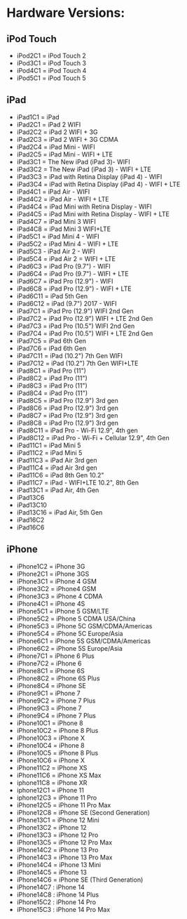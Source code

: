 # Hardware Versions:

## iPod Touch
* iPod2C1 = iPod Touch 2
* iPod3C1 = iPod Touch 3
* iPod4C1 = iPod Touch 4
* iPod5C1 = iPod Touch 5

## iPad
* iPad1C1 = iPad 
* iPad2C1 = iPad 2 WIFI 
* iPad2C2 = iPad 2 WIFI + 3G 
* iPad2C3 = iPad 2 WIFI + 3G CDMA 
* iPad2C4 = iPad Mini - WIFI 
* iPad2C5 = iPad Mini - WIFI + LTE
* iPad3C1 = The New iPad (iPad 3)- WIFI
* iPad3C2 = The New iPad (iPad 3) - WIFI + LTE 
* iPad3C3 = iPad with Retina Display (iPad 4) - WIFI 
* iPad3C4 = iPad with Retina Display (iPad 4) - WIFI + LTE  
* iPad4C1 = iPad Air - WIFI 
* iPad4C2 = iPad Air - WIFI + LTE 
* iPad4C4 = iPad Mini with Retina Display - WIFI
* iPad4C5 = iPad Mini with Retina Display - WIFI + LTE
* iPad4C7 = iPad Mini 3 WIFI
* iPad4C8 = iPad Mini 3 WIFI+LTE
* iPad5C1 = iPad Mini 4 - WIFI
* iPad5C2 = iPad Mini 4 - WIFI + LTE
* iPad5C3 - iPad Air 2 - WIFI
* iPad5C4 = iPad Air 2 = WIFI + LTE
* iPad6C3 = iPad Pro (9.7") - WIFI
* iPad6C4 = iPad Pro (9.7") - WIFI + LTE
* iPad6C7 = iPad Pro (12.9") - WIFI
* iPad6C8 = iPad Pro (12.9") - WIFI + LTE
* iPad6C11 = iPad 5th Gen
* iPad6C12 = iPad (9.7") 2017 - WIFI
* iPad7C1 = iPad Pro (12.9") WIFI 2nd Gen
* iPad7C2 = iPad Pro (12.9") WIFI + LTE 2nd Gen
* iPad7C3 = iPad Pro (10.5") WIFI 2nd Gen
* iPad7C4 = iPad Pro (10.5") WIFI + LTE 2nd Gen
* iPad7C5 = iPad 6th Gen
* iPad7C6 = iPad 6th Gen
* iPad7C11 = iPad (10.2") 7th Gen WIFI
* iPad7C12 = iPad (10.2") 7th Gen WIFI+LTE
* iPad8C1 = iPad Pro (11")
* iPad8C2 = iPad Pro (11")
* iPad8C3 = iPad Pro (11")
* iPad8C4 = iPad Pro (11")
* iPad8C5 = iPad Pro (12.9") 3rd gen
* iPad8C6 = iPad Pro (12.9") 3rd gen
* iPad8C7 = iPad Pro (12.9") 3rd gen
* iPad8C8 = iPad Pro (12.9") 3rd gen
* iPad8C11 = iPad Pro - Wi-Fi 12.9", 4th gen
* iPad8C12 = iPad Pro - Wi-Fi + Cellular 12.9", 4th Gen
* iPad11C1 = iPad Mini 5
* iPad11C2 = iPad Mini 5
* iPad11C3 = iPad Air 3rd gen
* iPad11C4 = iPad Air 3rd gen
* iPad11C6 = iPad 8th Gen 10.2"
* iPad11C7 = iPad - WIFI+LTE 10.2", 8th Gen
* iPad13C1 = iPad Air, 4th Gen
* iPad13C6 
* iPad13C10 
* iPad13C16 = iPad Air, 5th Gen
* iPad16C2
* iPad16C6

## iPhone
* iPhone1C2 = iPhone 3G 
* iPhone2C1 = iPhone 3GS
* iPhone3C1 = iPhone 4 GSM
* iPhone3C2 = iPhone4 GSM
* iPhone3C3 = iPhone 4 CDMA
* iPhone4C1 = iPhone 4S
* iPhone5C1 = iPhone 5 GSM/LTE
* iPhone5C2 = iPhone 5 CDMA USA/China 
* iPhone5C3 = iPhone 5C GSM/CDMA/Americas
* iPhone5C4 = iPhone 5C Europe/Asia
* iPhone6C1 = iPhone 5S GSM/CDMA/Americas
* iPhone6C2 = iPhone 5S Europe/Asia
* iPhone7C1 = iPhone 6 Plus
* iPhone7C2 = iPhone 6
* iPhone8C1 = iPhone 6S
* iPhone8C2 = iPhone 6S Plus
* iPhone8C4 = iPhone SE
* iPhone9C1 = iPhone 7
* iPhone9C2 = iPhone 7 Plus
* iPhone9C3 = iPhone 7
* iPhone9C4 = iPhone 7 Plus  
* iPhone10C1 = iPhone 8
* iPhone10C2 = iPhone 8 Plus 
* iPhone10C3 = iPhone X 
* iPhone10C4 = iPhone 8 
* iPhone10C5 = iPhone 8 Plus 
* iPhone10C6 = iPhone X
* iPhone11C2 = iPhone XS
* iPhone11C6 = iPhone XS Max
* iphone11C8 = iPhone XR
* iphone12C1 = iPhone 11
* iphone12C3 = iPhone 11 Pro
* iPhone12C5 = iPhone 11 Pro Max
* iPhone12C8 = iPhone SE (Second Generation)
* iPhone13C1 = iPhone 12 Mini
* iPhone13C2 = iPhone 12 
* iPhone13C3 = iPhone 12 Pro
* iPhone13C5 = iPhone 12 Pro Max
* iPhone14C2 = iPhone 13 Pro
* iPhone14C3 = iPhone 13 Pro Max
* iPhone14C4 = iPhone 13 Mini
* iPhone14C5 = iPhone 13
* iPhone14C6 = iPhone SE (Third Generation)
* iPhone14C7 : iPhone 14
* iPhone14C8 : iPhone 14 Plus
* iPhone15C2 : iPhone 14 Pro
* iPhone15C3 : iPhone 14 Pro Max


